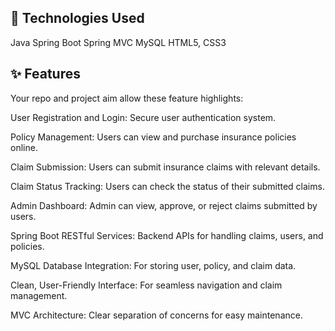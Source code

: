 ## 🚀 Technologies Used

Java
Spring Boot
Spring MVC
MySQL
HTML5, CSS3 


## ✨ Features
Your repo and project aim allow these feature highlights:

User Registration and Login: Secure user authentication system.

Policy Management: Users can view and purchase insurance policies online.

Claim Submission: Users can submit insurance claims with relevant details.

Claim Status Tracking: Users can check the status of their submitted claims.

Admin Dashboard: Admin can view, approve, or reject claims submitted by users.

Spring Boot RESTful Services: Backend APIs for handling claims, users, and policies.

MySQL Database Integration: For storing user, policy, and claim data.

Clean, User-Friendly Interface: For seamless navigation and claim management.

MVC Architecture: Clear separation of concerns for easy maintenance.

